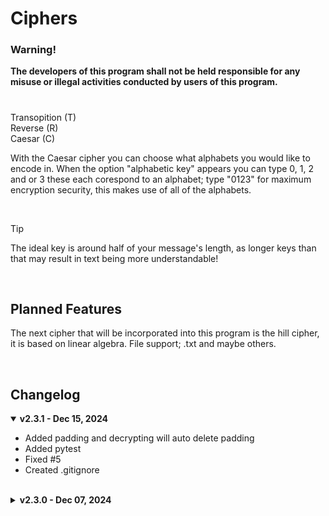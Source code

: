 # Ciphers

### Warning!<br />
**The developers of this program shall not be held responsible for any misuse or illegal activities conducted by users of this program.**

#

Transopition (T) </br>
Reverse (R) </br>
Caesar (C) </br>

With the Caesar cipher you can choose what alphabets you would like to encode in. When the option "alphabetic key" appears you can type 0, 1, 2 and or 3 these each corespond to an alphabet; type "0123" for maximum encryption security, this makes use of all of the alphabets.

<br />

> [!TIP]
> The ideal key is around half of your message's length, as longer keys than that may result in text being more understandable!

<br />

## Planned Features
The next cipher that will be incorporated into this program is the hill cipher, it is based on linear algebra. File support; .txt and maybe others.

<br />

## Changelog
<details open><summary><b>v2.3.1 - Dec 15, 2024</b></summary>
<ul>
  <li>Added padding and decrypting will auto delete padding</li>
  <li>Added pytest</li>
  <li>Fixed #5</li>
  <li>Created .gitignore</li>
</ul>
</br>
</details>

<details closed><summary><b>v2.3.0 - Dec 07, 2024</b></summary>
<ul>
  <li>Added logging system (Set on <code>WARNING</code> by default)</li>
  <li>Merged TRC-DEBUG with TRC
  <li>Minor bug fixes</li>
  <li>Deleted <code>dev</code> branch</li>
</ul>
</br>
</details>

